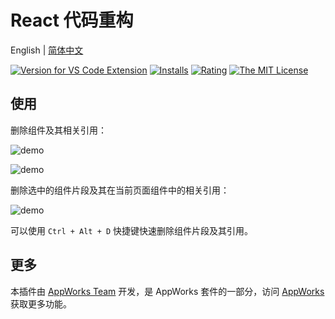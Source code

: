 # React 代码重构

English | [简体中文](https://github.com/appworks-lab/appworks/blob/master/extensions/react-refactor/README.zh-CN.md)

[![Version for VS Code Extension](https://vsmarketplacebadge.apphb.com/version-short/iceworks-team.iceworks-refactor.svg?logo=visual-studio-code)](https://marketplace.visualstudio.com/items?itemName=iceworks-team.iceworks-refactor)
[![Installs](https://vsmarketplacebadge.apphb.com/installs-short/iceworks-team.iceworks-refactor.svg)](https://marketplace.visualstudio.com/items?itemName=iceworks-team.iceworks-refactor)
[![Rating](https://vsmarketplacebadge.apphb.com/rating-short/iceworks-team.iceworks-refactor.svg)](https://marketplace.visualstudio.com/items?itemName=iceworks-team.iceworks-refactor)
[![The MIT License](https://img.shields.io/badge/license-MIT-blue.svg)](http://opensource.org/licenses/MIT)

## 使用

删除组件及其相关引用：

![demo](https://img.alicdn.com/imgextra/i3/O1CN01y9OwfE2A20EgTpwgp_!!6000000008144-1-tps-2048-1536.gif)

![demo](https://img.alicdn.com/imgextra/i3/O1CN01NYHztj28rdezFxdtK_!!6000000007986-1-tps-2048-1536.gif)

删除选中的组件片段及其在当前页面组件中的相关引用：

![demo](https://img.alicdn.com/imgextra/i2/O1CN01EaBkxu1mHzHWbjMss_!!6000000004930-1-tps-2048-1536.gif)

可以使用 `Ctrl + Alt + D` 快捷键快速删除组件片段及其引用。

## 更多

本插件由 [AppWorks Team](https://marketplace.visualstudio.com/publishers/iceworks-team) 开发，是 AppWorks 套件的一部分，访问 [AppWorks](https://marketplace.visualstudio.com/items?itemName=iceworks-team.iceworks) 获取更多功能。

